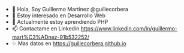 - 👋 Hola, Soy Guillermo Martínez @guillecorbera
- 👀 Estoy interesado en Desarrollo Web
- 🌱 Actualmente estoy aprendiendo PHP
- 📫 Contactame en Linkedin https://www.linkedin.com/in/guillermo-mart%C3%ADnez-91b532252/
- ✨ Mas datos en https://guillecorbera.github.io  

<!---
guillecorbera/guillecorbera is a ✨ special ✨ repository because its `README.md` (this file) appears on your GitHub profile.
You can click the Preview link to take a look at your changes.
--->
